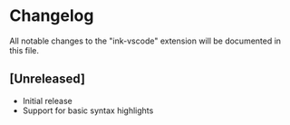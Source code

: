 # Changelog

All notable changes to the "ink-vscode" extension will be documented in this file.

## [Unreleased]

- Initial release
- Support for basic syntax highlights
